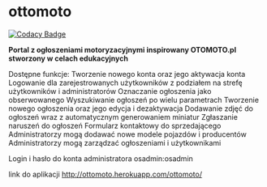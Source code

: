 # ottomoto
[![Codacy Badge](https://app.codacy.com/project/badge/Grade/0dde325e8fb34d6bb9957711959c9311)](https://www.codacy.com/manual/jacek626/otomoto?utm_source=github.com&amp;utm_medium=referral&amp;utm_content=jacek626/otomoto&amp;utm_campaign=Badge_Grade)

<b>Portal z ogłoszeniami motoryzacyjnymi inspirowany OTOMOTO.pl stworzony w celach edukacyjnych</b>

Dostępne funkcje:
Tworzenie nowego konta oraz jego aktywacja konta
Logowanie dla zarejestrowanych użytkowników z podziałem na strefę użytkowników i administratorów
Oznaczanie ogłoszenia jako obserwowanego
Wyszukiwanie ogłoszeń po wielu parametrach
Tworzenie nowego ogłoszenia oraz jego edycja i dezaktywacja
Dodawanie zdjęć do ogłoszeń wraz z automatycznym generowaniem miniatur
Zgłaszanie naruszeń do ogłoszeń
Formularz kontaktowy do sprzedającego
Administratorzy mogą dodawać nowe modele pojazdów i producentów 
Administratorzy mogą zarządzać ogłoszeniami i użytkownikami

Login i hasło do konta administratora
osadmin:osadmin

link do aplikacji
http://ottomoto.herokuapp.com/ottomoto/
